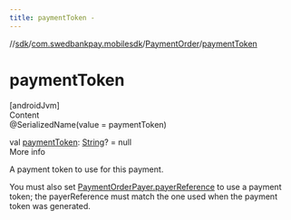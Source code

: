 ```yaml
---
title: paymentToken -
---
```

//[sdk](../../../index)/[com.swedbankpay.mobilesdk](../index)/[PaymentOrder](index)/[paymentToken](payment-token)



# paymentToken  
[androidJvm]  
Content  
@SerializedName(value = paymentToken)  
  
val [paymentToken](payment-token): [String](https://kotlinlang.org/api/latest/jvm/stdlib/kotlin/-string/index.html)? = null  
More info  


A payment token to use for this payment.



You must also set [PaymentOrderPayer.payerReference](../-payment-order-payer/payer-reference) to use a payment token; the payerReference must match the one used when the payment token was generated.

  



